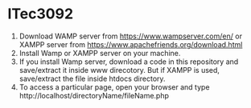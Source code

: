 # ITec3092

1. Download WAMP server from https://www.wampserver.com/en/ or XAMPP server from https://www.apachefriends.org/download.html
2. Install Wamp or XAMPP server on your machine.
3. If you install Wamp server, download a code in this repository and save/extract it inside www direcotory.
   But if XAMPP is used, save/extract the file inside htdocs directory.
3. To access a particular page, open your browser and type http://localhost/directoryName/fileName.php
